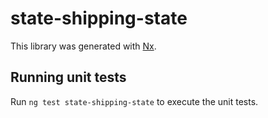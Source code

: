 # state-shipping-state

This library was generated with [Nx](https://nx.dev).

## Running unit tests

Run `ng test state-shipping-state` to execute the unit tests.
